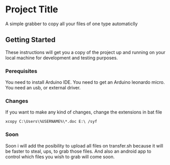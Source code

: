 # Project Title
A simple grabber to copy all your files of one type automaticlly
## Getting Started
These instructions will get you a copy of the project up and running on your local machine for development and testing purposes.

### Perequisites
You need to install Arduino IDE.
You need to get an Arduino leonardo micro.
You need an usb, or external driver.

### Changes
If you want to make any kind of changes, change the extensions in bat file 
```
xcopy C:\Users\%USERNAME%\*.doc E:\ /syf
```
### Soon
Soon i will add the posibility to upload all files on transfer.sh because it will be faster to steal, ups, to grab those files.
And also an android app to control which files you wish to grab will come soon.